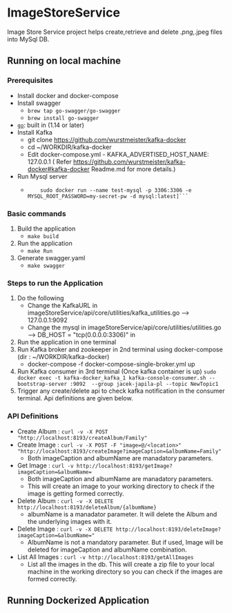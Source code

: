 # ImageStoreService
Image Store Service project helps create,retrieve and delete *.png,*.jpeg files into MySql DB.


## Running on local machine

### Prerequisites
- Install docker and docker-compose
- Install swagger
    - `brew tap go-swagger/go-swagger`
    - `brew install go-swagger`
- [`go`](https://golang.org/doc/install): built in (1.14 or later)
- Install Kafka
    - git clone https://github.com/wurstmeister/kafka-docker 
    - cd ~/WORKDIR/kafka-docker
    - Edit docker-compose.yml - KAFKA_ADVERTISED_HOST_NAME: 127.0.0.1 ( Refer https://github.com/wurstmeister/kafka-docker#kafka-docker Readme.md for more details.)
- Run Mysql server
    - ``` sudo docker pull mysql/mysql-server:latest
          sudo docker run --name test-mysql -p 3306:3306 -e MYSQL_ROOT_PASSWORD=my-secret-pw -d mysql:latest]```
### Basic commands
1) Build the application  
    - `make build`
2) Run the application
    - `make Run`
3) Generate swagger.yaml
    - `make swagger`

### Steps to run the Application
1) Do the following
   - Change the KafkaURL in imageStoreService/api/core/utilities/kafka_utilities.go --> 127.0.0.1:9092
   - Change the mysql in  imageStoreService/api/core/utilities/utilities.go --> DB_HOST = "tcp(0.0.0.0:3306)" in 
2) Run the application in one terminal
3) Run Kafka broker and zookeeper in 2nd terminal using docker-compose (dir : ~/WORKDIR/kafka-docker) 
   - docker-compose -f docker-compose-single-broker.yml up
4) Run Kafka consumer in 3rd terminal (Once kafka container is up)
   ```sudo docker exec -t kafka-docker_kafka_1 kafka-console-consumer.sh --bootstrap-server :9092  --group jacek-japila-pl --topic NewTopic1 ```
5) Trigger any create/delete api to check kafka notification in the consumer terminal. Api definitions are given below.
### API Definitions

-  Create Album  : `curl -v -X POST "http://localhost:8193/createAlbum/Family" `
-  Create Image  : `curl -v -X POST -F "image=@/<location>"  "http://localhost:8193/createImage?imageCaption=&albumName=Family"`
    - Both imageCaption and albumName are manadatory parameters.
-  Get Image     :  `curl -v http://localhost:8193/getImage?imageCaption=&albumName=` 
    - Both imageCaption and albumName are manadatory parameters.
    - This will create an image to your working directory to check if the image is getting formed correctly.
-	Delete Album :  `curl -v -X DELETE http://localhost:8193/deleteAlbum/{albumName}` 
    - albumName is a manadator parameter. It will delete the Album and the underlying images with it.
-	Delete Image :   `curl -v -X DELETE http://localhost:8193/deleteImage?imageCaption=&albumName="`
    - AlbumName is not a mandatory parameter. But if used, Image will be deleted for imageCaption and albumName combination.
-   List All Images : `curl -v http://localhost:8193/getAllImages`
    - List all the images in the db. This will create a zip file to your local machine in the working directory so you can check if the images are formed correctly.


## Running Dockerized Application

